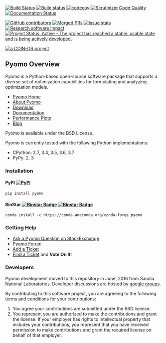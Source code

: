 [![Build Status](https://travis-ci.org/Pyomo/pyomo.svg?branch=master)](https://travis-ci.org/Pyomo/pyomo)
[![Build status](https://ci.appveyor.com/api/projects/status/km08tbkv05ik14n9/branch/master?svg=true)](https://ci.appveyor.com/project/WilliamHart/pyomo/branch/master)
[![codecov](https://codecov.io/gh/Pyomo/pyomo/branch/master/graph/badge.svg)](https://codecov.io/gh/Pyomo/pyomo)
[![Scrutinizer Code Quality](https://scrutinizer-ci.com/g/Pyomo/pyomo/badges/quality-score.png?b=master)](https://scrutinizer-ci.com/g/Pyomo/pyomo/?branch=master)
[![Documentation Status](https://readthedocs.org/projects/pyomo/badge/?version=latest)](http://pyomo.readthedocs.org/en/latest/)

[![GitHub contributors](https://img.shields.io/github/contributors/pyomo/pyomo.svg)](https://github.com/pyomo/pyomo/graphs/contributors)
[![Merged PRs](https://img.shields.io/github/issues-pr-closed-raw/pyomo/pyomo.svg?label=merged+PRs)](https://github.com/pyomo/pyomo/pulls?q=is:pr+is:merged)
[![Issue stats](http://isitmaintained.com/badge/resolution/pyomo/pyomo.svg)](http://isitmaintained.com/project/pyomo/pyomo)
[![Research software impact](http://depsy.org/api/package/pypi/Pyomo/badge.svg)](http://depsy.org/package/python/Pyomo)
[![Project Status: Active – The project has reached a stable, usable state and is being actively developed.](http://www.repostatus.org/badges/latest/active.svg)](http://www.repostatus.org/#active)

[![a COIN-OR project](https://www.coin-or.org/GitHub/coin-or-badge.png)](https://www.coin-or.org)

## Pyomo Overview

Pyomo is a Python-based open-source software package that supports a diverse set of optimization capabilities for formulating and analyzing optimization models.

* [Pyomo Home](http://www.pyomo.org)
* [About Pyomo](http://www.pyomo.org/about)
* [Download](http://www.pyomo.org/installation/)
* [Documentation](http://www.pyomo.org/documentation/)
* [Performance Plots](https://software.sandia.gov/downloads/pub/pyomo/performance/index.html)
* [Blog](http://www.pyomo.org/blog/)

Pyomo is available under the BSD License.

Pyomo is currently tested with the following Python implementations:

* CPython: 2.7, 3.4, 3.5, 3.6, 3.7
* PyPy: 2, 3

### Installation

#### PyPI [![PyPI](https://img.shields.io/pypi/v/pyomo.svg?maxAge=2592000)]()
<!---
# PyPI download stats appear to be broken
[![PyPI](https://img.shields.io/pypi/dm/pyomo.svg?maxAge=2592000)]()
--->

    pip install pyomo

#### BinStar [![Binstar Badge](https://anaconda.org/conda-forge/pyomo/badges/version.svg)](https://anaconda.org/conda-forge/pyomo) [![Binstar Badge](https://anaconda.org/conda-forge/pyomo/badges/downloads.svg)](https://anaconda.org/conda-forge/pyomo)

    conda install -c https://conda.anaconda.org/conda-forge pyomo

### Getting Help

* [Ask a Pyomo Question on StackExchange](https://stackoverflow.com/questions/ask?tags=pyomo)
* [Pyomo Forum](https://groups.google.com/forum/?hl=en#!forum/pyomo-forum)
* [Add a Ticket](https://github.com/Pyomo/pyomo/issues/new)
* [Find a Ticket](https://github.com/Pyomo/pyomo/issues) and **Vote On It**!

### Developers

Pyomo development moved to this repository in June, 2016 from
Sandia National Laboratories. Developer discussions are hosted by [google groups](https://groups.google.com/forum/#!forum/pyomo-developers).

By contributing to this software project, you are agreeing to the following terms and conditions for your contributions:

1. You agree your contributions are submitted under the BSD license. 
2. You represent you are authorized to make the contributions and grant the license. If your employer has rights to intellectual property that includes your contributions, you represent that you have received permission to make contributions and grant the required license on behalf of that employer. 

